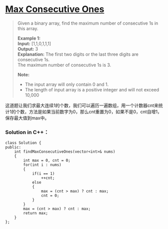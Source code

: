 # [Max Consecutive Ones][1]
> Given a binary array, find the maximum number of consecutive 1s in this array.  
> 
> **Example 1:**  
> **Input:** [1,1,0,1,1,1]  
> **Output:** 3  
> **Explanation:** The first two digits or the last three digits are consecutive 1s.  
> The maximum number of consecutive 1s is 3.   
> 
> **Note:** 
>  
> - The input array will only contain 0 and 1.
> - The length of input array is a positive integer and will not exceed 10,000

这道题让我们求最大连续1的个数，我们可以遍历一遍数组，用一个计数器cnt来统计1的个数，方法是如果当前数字为0，那么cnt重置为0，如果不是0，cnt自增1，保存最大值到max中。

### Solution in C++：

	class Solution {
	public:
	    int findMaxConsecutiveOnes(vector<int>& nums) 
	    {
	        int max = 0, cnt = 0;
	        for(int i : nums)
	        {
	            if(i == 1)
	                ++cnt;
	            else
	            {
	                max = (cnt > max) ? cnt : max;
	                cnt = 0;
	            }
	        }
	        max = (cnt > max) ? cnt : max;
	        return max;
	    }
	};

[1]:https://leetcode.com/problems/max-consecutive-ones/description/
